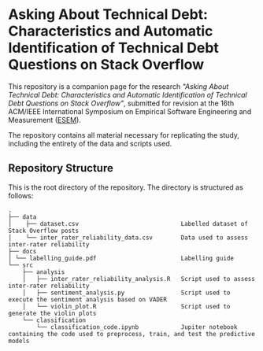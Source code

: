 # Asking About Technical Debt: Characteristics and Automatic Identification of Technical Debt Questions on Stack Overflow
This repository is a companion page for the research _"Asking About Technical Debt: Characteristics and Automatic Identification of Technical Debt Questions on Stack Overflow"_, submitted for revision at the 16th ACM/IEEE International Symposium on Empirical Software Engineering and Measurement ([ESEM](https://conf.researchr.org/home/esem-2022)).

The repository contains all material necessary for replicating the study, including the entirety of the data and scripts used.

## Repository Structure
This is the root directory of the repository. The directory is structured as follows:

    .
    ├── data                                            
    │    ├── dataset.csv                             Labelled dataset of Stack Overflow posts
    │    └── inter_rater_reliability_data.csv        Data used to assess inter-rater reliability
    ├── docs
    │ └── labelling_guide.pdf                        Labelling guide
    └── src
        ├── analysis
        │   ├── inter_rater_reliability_analysis.R   Script used to assess inter-rater reliability
        │   ├── sentiment_analysis.py                Script used to execute the sentiment analysis based on VADER
        │   └── violin_plot.R                        Script used to generate the violin plots 
        └── classification
            └── classification_code.ipynb            Jupiter notebook containing the code used to preprocess, train, and test the predictive models 
